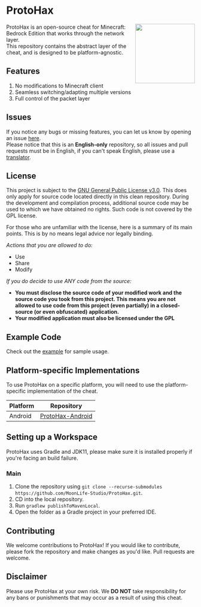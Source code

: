 # ProtoHax

<img align="right" width="159px" src="https://raw.githubusercontent.com/MoonLife-Studio/ProtoHax/stable/icon.png">

ProtoHax is an open-source cheat for Minecraft: Bedrock Edition that works through the network layer.   
This repository contains the abstract layer of the cheat, and is designed to be platform-agnostic.

## Features
1. No modifications to Minecraft client
2. Seamless switching/adapting multiple versions
3. Full control of the packet layer

## Issues
If you notice any bugs or missing features, you can let us know by opening an issue [here](https://github.com/MoonLife-Studio/ProtoHax/issues).   
Please notice that this is an **English-only** repository, so all issues and pull requests must be in English, if you can't speak English, please use a [translator](https://translate.google.com/).

## License
This project is subject to the [GNU General Public License v3.0](https://www.gnu.org/licenses/gpl-3.0.en.html). This does only apply for source code located directly in this clean repository. During the development and compilation process, additional source code may be used to which we have obtained no rights. Such code is not covered by the GPL license.

For those who are unfamiliar with the license, here is a summary of its main points. This is by no means legal advice nor legally binding.

*Actions that you are allowed to do:*

- Use
- Share
- Modify

*If you do decide to use ANY code from the source:*

- **You must disclose the source code of your modified work and the source code you took from this project. This means you are not allowed to use code from this project (even partially) in a closed-source (or even obfuscated) application.**
- **Your modified application must also be licensed under the GPL** 

## Example Code
Check out the [example](https://github.com/MoonLife-Studio/ProtoHax/tree/neko-ribbon/src/test) for sample usage.

## Platform-specific Implementations

To use ProtoHax on a specific platform, you will need to use the platform-specific implementation of the cheat.   

| Platform | Repository           |
|----------|----------------------|
| Android  | [ProtoHax-Android](https://github.com/MoonLife-Studio/ProtoHax-Android) |

## Setting up a Workspace
ProtoHax uses Gradle and JDK11, please make sure it is installed properly if you're facing an build failure.

### Main
1. Clone the repository using `git clone --recurse-submodules https://github.com/MoonLife-Studio/ProtoHax.git`. 
2. CD into the local repository.
3. Run `gradlew publishToMavenLocal`.
4. Open the folder as a Gradle project in your preferred IDE.

## Contributing
We welcome contributions to ProtoHax! If you would like to contribute, please fork the repository and make changes as you'd like. Pull requests are welcome.

## Disclaimer
Please use ProtoHax at your own risk. We **DO NOT** take responsibility for any bans or punishments that may occur as a result of using this cheat.
